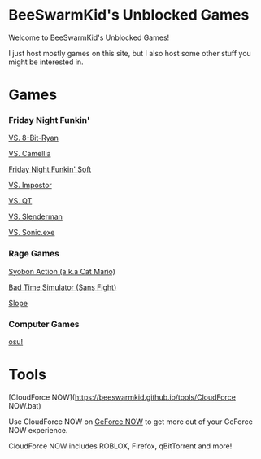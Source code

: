 # BeeSwarmKid's Unblocked Games
Welcome to BeeSwarmKid's Unblocked Games!

I just host mostly games on this site, but I also host some other stuff you might be interested in.

# Games

### Friday Night Funkin'

[VS. 8-Bit-Ryan](https://beeswarmkid.github.io/8-bit-ryan/index.html)

[VS. Camellia](https://beeswarmkid.github.io/camellia/index.html)

[Friday Night Funkin' Soft](https://beeswarmkid.github.io/soft/index.html)

[VS. Impostor](https://beeswarmkid.github.io/impostor/index.html)

[VS. QT](https://beeswarmkid.github.io/qt/index.html)

[VS. Slenderman](https://beeswarmkid.github.io/slenderman/index.html)

[VS. Sonic.exe](https://beeswarmkid.github.io/sonic-exe/index.html)

### Rage Games

[Syobon Action (a.k.a Cat Mario)](https://beeswarmkid.github.io/syobon-action/index.html)

[Bad Time Simulator (Sans Fight)](https://beeswarmkid.github.io/bad-time-simulator/index.html)

[Slope](https://beeswarmkid.github.io/slope/index.html)

### Computer Games

[osu!](https://beeswarmkid.github.io/webosu/public/index.html)

# Tools

[CloudForce NOW](https://beeswarmkid.github.io/tools/CloudForce NOW.bat)

Use CloudForce NOW on [GeForce NOW](https://play.geforcenow.com/mall/#/layout/games) to get more out of your GeForce NOW experience.

CloudForce NOW includes ROBLOX, Firefox, qBitTorrent and more!
